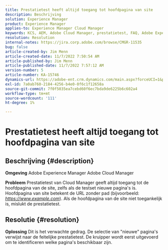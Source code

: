 ```yaml
---
title: Prestatietest heeft altijd toegang tot hoofdpagina van site
description: Beschrijving
solution: Experience Manager
product: Experience Manager
applies-to: Experience Manager Cloud Manager
keywords: KCS, AEM, Adobe Cloud Manager, prestatietest, FAQ, Adobe Experience Manager, hoofdpagina
resolution: Resolution
internal-notes: https://jira.corp.adobe.com/browse/CMGR-11535
bug: false
article-created-by: Jim Menn
article-created-date: 11/7/2022 7:50:54 AM
article-published-by: Jim Menn
article-published-date: 11/7/2022 7:57:12 AM
version-number: 5
article-number: KA-15746
dynamics-url: https://adobe-ent.crm.dynamics.com/main.aspx?forceUCI=1&pagetype=entityrecord&etn=knowledgearticle&id=f6cd19e2-705e-ed11-9561-6045bd0065f9
exl-id: 7a0ab760-2184-4256-b4e0-0f6c1f12658a
source-git-commit: 7f0f5035ea7cebd60f6ec7bda9de6225b6c602a4
workflow-type: tm+mt
source-wordcount: '111'
ht-degree: 1%

---
```


# Prestatietest heeft altijd toegang tot hoofdpagina van site

## Beschrijving {#description}


<b>Omgeving</b>
Adobe Experience Manager Adobe Cloud Manager

<b>Probleem</b>
Prestatietest van Cloud Manager geeft altijd toegang tot de hoofdpagina van de site, zelfs als de testset nieuwe pagina&#39;s is.
Hoofdpagina van site betekent de URL zonder pad (bijvoorbeeld: *https://www.example.com*).
Als de hoofdpagina van de site niet toegankelijk is, mislukt de prestatietest.


## Resolutie {#resolution}


<b>Oplossing</b>
Dit is het verwachte gedrag.
De selectie van &quot;nieuwe&quot; pagina&#39;s verwijst naar de feitelijke prestatietest.
De kruipper wordt eerst uitgevoerd om te identificeren welke pagina&#39;s beschikbaar zijn.
